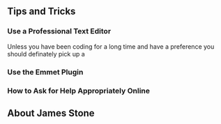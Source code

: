 ## Tips and Tricks
### Use a Professional Text Editor

Unless you have been coding for a long time and have a preference you should definately pick up a 

### Use the Emmet Plugin

### How to Ask for Help Appropriately Online

## About James Stone